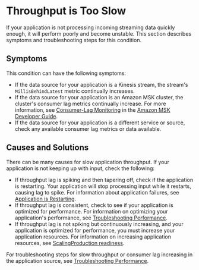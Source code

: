 # Throughput is Too Slow<a name="troubleshooting-rt-throughput"></a>

If your application is not processing incoming streaming data quickly enough, it will perform poorly and become unstable\. This section describes symptoms and troubleshooting steps for this condition\. 

## Symptoms<a name="troubleshooting-rt-throughput-symptoms"></a>

This condition can have the following symptoms:
+ If the data source for your application is a Kinesis stream, the stream's `MillisBehindLatest` metric continually increases\.
+ If the data source for your application is an Amazon MSK cluster, the cluster's consumer lag metrics continually increase\. For more information, see [ Consumer\-Lag Monitoring](https://docs.aws.amazon.com/msk/latest/developerguide/consumer-lag.html) in the [ Amazon MSK Developer Guide](https://docs.aws.amazon.com/msk/latest/developerguide/what-is-msk.html)\.
+ If the data source for your application is a different service or source, check any available consumer lag metrics or data available\.

## Causes and Solutions<a name="troubleshooting-rt-throughput-causes"></a>

There can be many causes for slow application throughput\. If your application is not keeping up with input, check the following:
+ If throughput lag is spiking and then tapering off, check if the application is restarting\. Your application will stop processing input while it restarts, causing lag to spike\. For information about application failures, see [Application is Restarting](troubleshooting-rt-restarts.md)\.
+ If throughput lag is consistent, check to see if your application is optimized for performance\. For information on optimizing your application's performance, see [Troubleshooting Performance](performance-troubleshooting.md)\.
+ If throughput lag is not spiking but continuously increasing, and your application is optimized for performance, you must increase your application resources\. For information on increasing application resources, see [ScalingProduction readiness](how-scaling.md)\.

For troubleshooting steps for slow throughput or consumer lag increasing in the application source, see [Troubleshooting Performance](performance-troubleshooting.md)\.